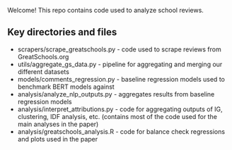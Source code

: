 Welcome!  This repo contains code used to analyze school reviews.

## Key directories and files
- scrapers/scrape_greatschools.py - code used to scrape reviews from GreatSchools.org
- utils/aggregate_gs_data.py - pipeline for aggregating and merging our different datasets
- models/comments_regression.py - baseline regression models used to benchmark BERT models against
- analysis/analyze_nlp_outputs.py - aggregates results from baseline regression models
- analysis/interpret_attributions.py - code for aggregating outputs of IG, clustering, IDF analysis, etc. (contains most of the code used for the main analyses in the paper)
- analysis/greatschools_analysis.R - code for balance check regressions and plots used in the paper

